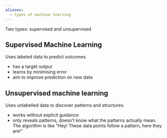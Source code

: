 ```yaml
---
aliases:
  - types of machine learning
---
```


Two types: supervised and unsupervised
## Supervised Machine Learning
Uses labeled data to predict outcomes.
- has a target output
- learns by minimising error
- aim to improve prediction on new data
## Unsupervised machine learning
Uses unlabelled data to discover patterns and structures.
- works without explicit guidance
- only reveals patterns, doesn't know what the patterns actually mean. The algorithm is like "Hey! These data points follow a pattern, here they are!"
